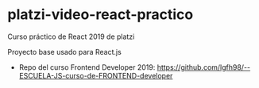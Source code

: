 # platzi-video-react-practico

Curso práctico de React 2019 de platzi

Proyecto base usado para React.js

- Repo del curso Frontend Developer 2019:
  https://github.com/lgfh98/--ESCUELA-JS-curso-de-FRONTEND-developer
